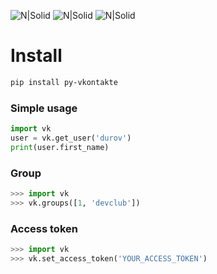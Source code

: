 ![N|Solid](https://img.shields.io/pypi/l/py-vkontakte.svg) ![N|Solid](https://img.shields.io/pypi/wheel/py-vkontakte.svg) ![N|Solid](https://img.shields.io/pypi/pyversions/py-vkontakte.svg)

# Install

```sh
pip install py-vkontakte
```

### Simple usage

```python
import vk
user = vk.get_user('durov')
print(user.first_name)
```

### Group

```python
>>> import vk
>>> vk.groups([1, 'devclub'])
```

### Access token

```python
>>> import vk
>>> vk.set_access_token('YOUR_ACCESS_TOKEN')
```